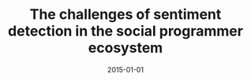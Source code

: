 ---
title: "The challenges of sentiment detection in the social programmer ecosystem"
collection: publications
category: conferences
permalink: /publication/2015-01-01-The-challenges-of-sentiment-detection-in-the-social-programmer-ecosystem
date: 2015-01-01
venue: 'In Proc. of the 7th International Workshop on Social Software Engineering, SSE 2015, Bergamo, Italy, September 1, 2015'
paperurl: 'https://doi.org/10.1145/2804381.2804387'
citation: ' Nicole Novielli,  Fabio Calefato,  Filippo Lanubile, &quot;The challenges of sentiment detection in the social programmer ecosystem.&quot; <i>In Proc. of the 7th International Workshop on Social Software Engineering, SSE 2015, Bergamo, Italy, September 1, 2015</i>, 2015. DOI: <a href="https://doi.org/10.1145/2804381.2804387">10.1145/2804381.2804387</a>.'
doi: 10.1145/2804381.2804387'
---